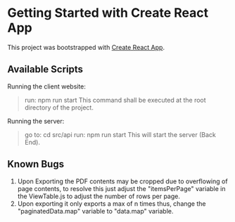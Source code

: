 # Getting Started with Create React App

This project was bootstrapped with [Create React App](https://github.com/facebook/create-react-app).

## Available Scripts

Running the client website:

> run: npm run start
> This command shall be executed at the root directory of the project.

Running the server:

> go to: cd src/api
> run: npm run start
> This will start the server (Back End).

## Known Bugs

1. Upon Exporting the PDF contents may be cropped due to overflowing of page contents, to resolve this just adjust the "itemsPerPage" variable in the ViewTable.js to adjust the number of rows per page.
2. Upon exporting it only exports a max of n times thus, change the "paginatedData.map" variable to "data.map" variable.
